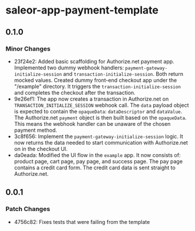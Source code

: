 # saleor-app-payment-template

## 0.1.0

### Minor Changes

- 23f24e2: Added basic scaffolding for Authorize.net payment app. Implemented two dummy webhook handlers: `payment-gateway-initialize-session` and `transaction-initialize-session`. Both return mocked values. Created dummy front-end checkout app under the "/example" directory. It triggers the `transaction-initialize-session` and completes the checkout after the transaction.
- 9e26ef1: The app now creates a transaction in Authorize.net on `TRANSACTION_INITIALIZE_SESSION` webhook call. The `data` payload object is expected to contain the `opaqueData`: `dataDescriptor` and `dataValue`. The Authorize.net `payment` object is then built based on the `opaqueData`. This means the webhook handler can be unaware of the chosen payment method.
- 3c8f656: Implement the `payment-gateway-initialize-session` logic. It now returns the data needed to start communication with Authorize.net on in the checkout UI.
- da0eada: Modified the UI flow in the `example` app. It now consists of: product page, cart page, pay page, and success page. The pay page contains a credit card form. The credit card data is sent straight to Authorize.net.

## 0.0.1

### Patch Changes

- 4756c82: Fixes tests that were failing from the template
